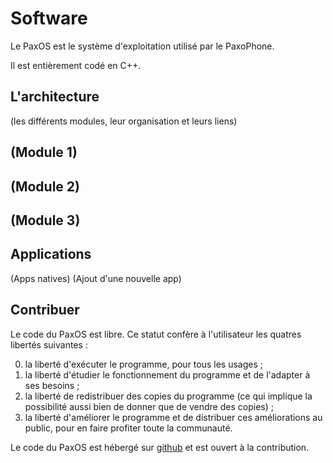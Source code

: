 # Software

Le PaxOS est le système d'exploitation utilisé par le PaxoPhone.

Il est entièrement codé en C++.

## L'architecture

(les différents modules, leur organisation et leurs liens)

## (Module 1)
## (Module 2)
## (Module 3)

## Applications

(Apps natives)
(Ajout d'une nouvelle app)

## Contribuer

Le code du PaxOS est libre. Ce statut confère à l'utilisateur les quatres libertés suivantes : 

0. la liberté d'exécuter le programme, pour tous les usages ;
1. la liberté d'étudier le fonctionnement du programme et de l'adapter à ses besoins ;
2. la liberté de redistribuer des copies du programme (ce qui implique la possibilité aussi bien de donner que de vendre des copies) ;
3. la liberté d'améliorer le programme et de distribuer ces améliorations au public, pour en faire profiter toute la communauté.

Le code du PaxOS est hébergé sur [github](https://www.github.com) et est ouvert à la contribution.
